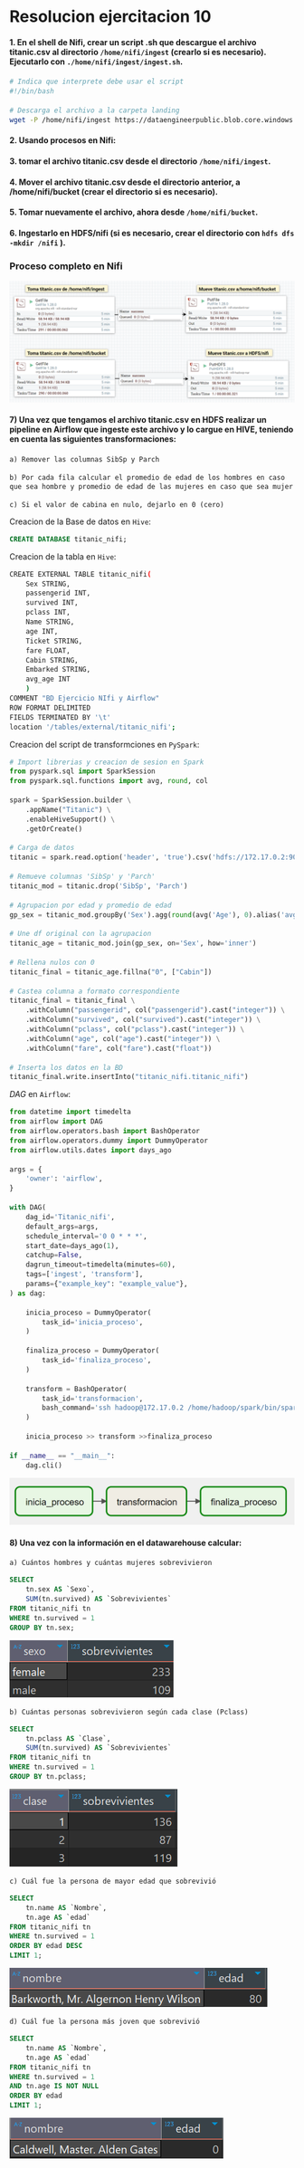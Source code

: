 # Resolucion ejercitacion 10

#### 1. En el shell de Nifi, crear un script .sh que descargue el archivo titanic.csv al directorio `/home/nifi/ingest` (crearlo si es necesario). Ejecutarlo con `./home/nifi/ingest/ingest.sh`.

```bash
# Indica que interprete debe usar el script
#!/bin/bash

# Descarga el archivo a la carpeta landing
wget -P /home/nifi/ingest https://dataengineerpublic.blob.core.windows.net/data-engineer/titanic.csv
```

#### 2. Usando procesos en Nifi:

#### 3. tomar el archivo titanic.csv desde el directorio `/home/nifi/ingest`.

#### 4. Mover el archivo titanic.csv desde el directorio anterior, a /home/nifi/bucket (crear el directorio si es necesario).

#### 5. Tomar nuevamente el archivo, ahora desde `/home/nifi/bucket`.

#### 6. Ingestarlo en HDFS/nifi (si es necesario, crear el directorio con `hdfs dfs -mkdir /nifi` ).

### Proceso completo en Nifi

![Proceso en nifi](imgs/image.png)

#### 7) Una vez que tengamos el archivo titanic.csv en HDFS realizar un pipeline en Airflow que ingeste este archivo y lo cargue en HIVE, teniendo en cuenta las siguientes transformaciones:

    a) Remover las columnas SibSp y Parch

    b) Por cada fila calcular el promedio de edad de los hombres en caso que sea hombre y promedio de edad de las mujeres en caso que sea mujer

    c) Si el valor de cabina en nulo, dejarlo en 0 (cero)

Creacion de la Base de datos en `Hive`:

```SQL
CREATE DATABASE titanic_nifi;
```

Creacion de la tabla en `Hive`:

```bash
CREATE EXTERNAL TABLE titanic_nifi(
    Sex STRING,
    passengerid INT,
    survived INT,
    pclass INT,
    Name STRING,
    age INT,
    Ticket STRING,
    fare FLOAT,
    Cabin STRING,
    Embarked STRING,
    avg_age INT
    )
COMMENT "BD Ejercicio NIfi y Airflow"
ROW FORMAT DELIMITED
FIELDS TERMINATED BY '\t'
location '/tables/external/titanic_nifi';
```

Creacion del script de transformciones en `PySpark`:

```python
# Import librerias y creacion de sesion en Spark
from pyspark.sql import SparkSession
from pyspark.sql.functions import avg, round, col

spark = SparkSession.builder \
    .appName("Titanic") \
    .enableHiveSupport() \
    .getOrCreate()

# Carga de datos
titanic = spark.read.option('header', 'true').csv('hdfs://172.17.0.2:9000/nifi/titanic.csv')

# Remueve columnas 'SibSp' y 'Parch'
titanic_mod = titanic.drop('SibSp', 'Parch')

# Agrupacion por edad y promedio de edad
gp_sex = titanic_mod.groupBy('Sex').agg(round(avg('Age'), 0).alias('avg_age')).withColumn('avg_age', col('avg_age').cast('integer'))

# Une df original con la agrupacion
titanic_age = titanic_mod.join(gp_sex, on='Sex', how='inner')

# Rellena nulos con 0
titanic_final = titanic_age.fillna("0", ["Cabin"])

# Castea columna a formato correspondiente
titanic_final = titanic_final \
    .withColumn("passengerid", col("passengerid").cast("integer")) \
    .withColumn("survived", col("survived").cast("integer")) \
    .withColumn("pclass", col("pclass").cast("integer")) \
    .withColumn("age", col("age").cast("integer")) \
    .withColumn("fare", col("fare").cast("float"))

# Inserta los datos en la BD
titanic_final.write.insertInto("titanic_nifi.titanic_nifi")
```

*DAG* en `Airflow`:

```python
from datetime import timedelta
from airflow import DAG
from airflow.operators.bash import BashOperator
from airflow.operators.dummy import DummyOperator
from airflow.utils.dates import days_ago

args = {
    'owner': 'airflow',
}

with DAG(
    dag_id='Titanic_nifi',
    default_args=args,
    schedule_interval='0 0 * * *',
    start_date=days_ago(1),
    catchup=False,
    dagrun_timeout=timedelta(minutes=60),
    tags=['ingest', 'transform'],
    params={"example_key": "example_value"},
) as dag:
    
    inicia_proceso = DummyOperator(
        task_id='inicia_proceso',
    )

    finaliza_proceso = DummyOperator(
        task_id='finaliza_proceso',
    )

    transform = BashOperator(
        task_id='transformacion',
        bash_command='ssh hadoop@172.17.0.2 /home/hadoop/spark/bin/spark-submit --files /home/hadoop/hive/conf/hive-site.xml /home/hadoop/scripts/titanic_nifi_transformation.py ',
    )

    inicia_proceso >> transform >>finaliza_proceso

if __name__ == "__main__":
    dag.cli()
```

![DAG en Airflow](imgs/image-1.png)

#### 8) Una vez con la información en el datawarehouse calcular:

    a) Cuántos hombres y cuántas mujeres sobrevivieron

```sql
SELECT
	tn.sex AS `Sexo`,
	SUM(tn.survived) AS `Sobrevivientes`
FROM titanic_nifi tn
WHERE tn.survived = 1
GROUP BY tn.sex;
```

![Resultado query 8a](imgs/image-2.png)

    b) Cuántas personas sobrevivieron según cada clase (Pclass)

```sql
SELECT
	tn.pclass AS `Clase`,
	SUM(tn.survived) AS `Sobrevivientes`
FROM titanic_nifi tn
WHERE tn.survived = 1
GROUP BY tn.pclass;
```

![Resultado query 8b](imgs/image-3.png)

    c) Cuál fue la persona de mayor edad que sobrevivió

```sql
SELECT
	tn.name AS `Nombre`,
	tn.age AS `edad`
FROM titanic_nifi tn
WHERE tn.survived = 1
ORDER BY edad DESC
LIMIT 1;
```

![Resultado query 8c](imgs/image-4.png)

    d) Cuál fue la persona más joven que sobrevivió

```sql
SELECT
	tn.name AS `Nombre`,
	tn.age AS `edad`
FROM titanic_nifi tn
WHERE tn.survived = 1
AND tn.age IS NOT NULL
ORDER BY edad
LIMIT 1;
```

![Resultado query 8d](imgs/image-5.png)